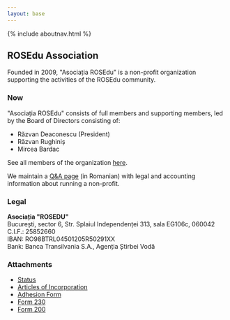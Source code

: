 ```yaml
---
layout: base
---
```


{% include aboutnav.html %}

## ROSEdu Association

Founded in 2009, "Asociația ROSEdu" is a non-profit organization supporting the activities of the ROSEdu community.

### Now

"Asociația ROSEdu" consists of full members and supporting members, led by the Board of Directors consisting of:

 * Răzvan Deaconescu (President)
 * Răzvan Rughiniș
 * Mircea Bardac

See all members of the organization [here](https://docs.google.com/spreadsheet/pub?key=0Ai6_as_hLrdodHp5dGczTlNlLUtHNUVMT3NJMFJBMmc&output=html).

We maintain a [Q&A page][qa] (in Romanian) with legal and accounting information about running a non-profit.

[qa]: http://rosedu.github.com/legal-qa/qa.html

### Legal

**Asociația "ROSEDU"** <br />
București, sector 6, Str. Splaiul Independenței 313, sala EG106c, 060042 <br />
C.I.F.: 25852660 <br />
IBAN: RO98BTRL04501205R50291XX <br />
Bank: Banca Transilvania S.A., Agenția Știrbei Vodă <br />

### Attachments

 * [Status]({{site.basepath}}files/Asociatia_ROSEdu_Statut.pdf)
 * [Articles of Incorporation]({{site.basepath}}files/Asociatia_ROSEdu_Act_Constitutiv.pdf)
 * [Adhesion Form]({{site.basepath}}files/Asociatia-ROSEdu_Formular-de-adeziune.pdf)
 * [Form 230]({{site.basepath}}files/Decl_230_ROSEdu.pdf)
 * [Form 200]({{site.basepath}}files/Decl_200_ROSEdu.pdf)
